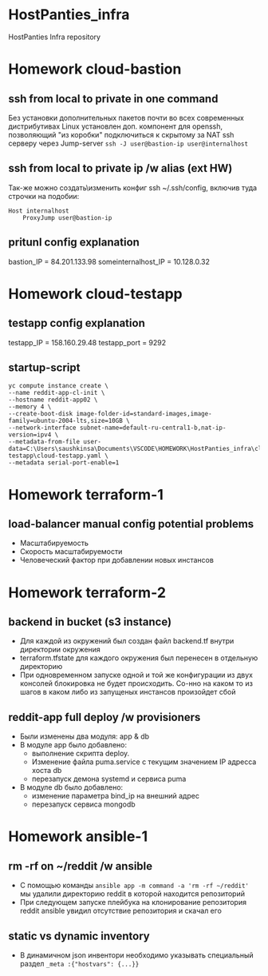 # HostPanties_infra
HostPanties Infra repository

# Homework cloud-bastion
## ssh from local to private in one command
Без установки дополнительных пакетов почти во всех современных дистрибутивах Linux установлен доп. компонент для openssh, позволяющий "из коробки" подключиться к скрытому за NAT ssh серверу через Jump-server
```ssh -J user@bastion-ip user@internalhost```
## ssh from local to private ip /w alias (ext HW)
Так-же можно создать\изменить конфиг ssh ~/.ssh/config, включив туда строчки на подобии:
```
Host internalhost
    ProxyJump user@bastion-ip
```
## pritunl config explanation
bastion_IP = 84.201.133.98
someinternalhost_IP = 10.128.0.32

# Homework cloud-testapp
## testapp config explanation
testapp_IP = 158.160.29.48
testapp_port = 9292
## startup-script
```
yc compute instance create \
--name reddit-app-cl-init \
--hostname reddit-app02 \
--memory 4 \
--create-boot-disk image-folder-id=standard-images,image-family=ubuntu-2004-lts,size=10GB \
--network-interface subnet-name=default-ru-central1-b,nat-ip-version=ipv4 \
--metadata-from-file user-data=C:\Users\saushkinsa\Documents\VSCODE\HOMEWORK\HostPanties_infra\cloud-testapp\cloud-testapp.yaml \
--metadata serial-port-enable=1
```

# Homework terraform-1
## load-balancer manual config potential problems
- Масштабируемость
- Скорость масштабируемости
- Человеческий фактор при добавлении новых инстансов

# Homework terraform-2
## backend in bucket (s3 instance)
- Для каждой из окружений был создан файл backend.tf внутри директории окружения
- terraform.tfstate для каждого окружения был перенесен в отдельную директорию
- При одновременном запуске одной и той же конфигурации из двух консолей блокировка не будет происходить. Со-нно на каком то из шагов в каком либо из запущеных инстансов произойдет сбой

## reddit-app full deploy /w provisioners
- Были изменены два модуля: app & db
- В модуле app было добавлено:
    - выполнение скрипта deploy.
    - Изменение файла puma.service с текущим значением IP адресса хоста db
    - перезапуск демона systemd и сервиса puma
- В модуле db было добавлено:
    - изменение параметра bind_ip на внешний адрес
    - перезапуск сервиса mongodb

# Homework ansible-1
## rm -rf on ~/reddit /w ansible
- С помощью команды ```ansible app -m command -a 'rm -rf ~/reddit'``` мы удалили директорию reddit в которой находится репозиторий
- При следующем запуске плейбука на клонирование репозитория reddit ansible увидил отсутствие репозитория и скачал его
## static vs dynamic inventory
- В динамичном json инвентори необходимо указывать специальный раздел ```_meta :{"hostvars": {...}}```
